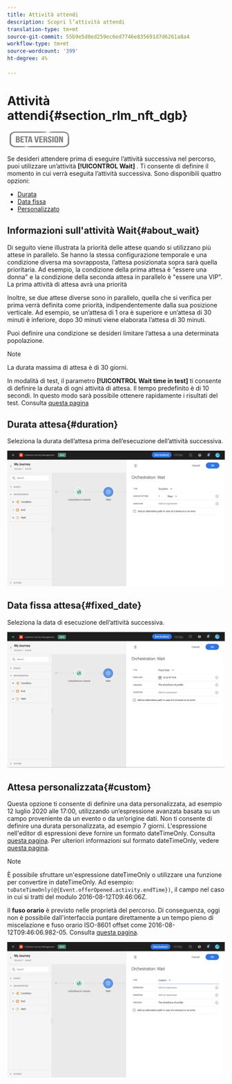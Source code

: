 ```yaml
---
title: Attività attendi
description: Scopri l’attività attendi
translation-type: tm+mt
source-git-commit: 55b9e5d8ed259ec6ed7746e835691d7d6261a8a4
workflow-type: tm+mt
source-wordcount: '399'
ht-degree: 4%

---
```


# Attività attendi{#section_rlm_nft_dgb}

![](../assets/do-not-localize/badge.png)

Se desideri attendere prima di eseguire l’attività successiva nel percorso, puoi utilizzare un’attività **[!UICONTROL Wait]** . Ti consente di definire il momento in cui verrà eseguita l’attività successiva. Sono disponibili quattro opzioni:

* [Durata](#duration)
* [Data fissa](#fixed_date)
* [Personalizzato](#custom)

<!--* [Email send time optimization](#email_send_time_optimization)-->

## Informazioni sull&#39;attività Wait{#about_wait}

Di seguito viene illustrata la priorità delle attese quando si utilizzano più attese in parallelo. Se hanno la stessa configurazione temporale e una condizione diversa ma sovrapposta, l’attesa posizionata sopra sarà quella prioritaria. Ad esempio, la condizione della prima attesa è &quot;essere una donna&quot; e la condizione della seconda attesa in parallelo è &quot;essere una VIP&quot;. La prima attività di attesa avrà una priorità

Inoltre, se due attese diverse sono in parallelo, quella che si verifica per prima verrà definita come priorità, indipendentemente dalla sua posizione verticale. Ad esempio, se un’attesa di 1 ora è superiore e un’attesa di 30 minuti è inferiore, dopo 30 minuti viene elaborata l’attesa di 30 minuti.

Puoi definire una condizione se desideri limitare l’attesa a una determinata popolazione.

>[!NOTE]
>
>La durata massima di attesa è di 30 giorni.
>
>In modalità di test, il parametro **[!UICONTROL Wait time in test]** ti consente di definire la durata di ogni attività di attesa. Il tempo predefinito è di 10 secondi. In questo modo sarà possibile ottenere rapidamente i risultati del test. Consulta [questa pagina](../building-journeys/testing-the-journey.md)

## Durata attesa{#duration}

Seleziona la durata dell’attesa prima dell’esecuzione dell’attività successiva.

![](../assets/journey55.png)

## Data fissa attesa{#fixed_date}

Seleziona la data di esecuzione dell’attività successiva.

![](../assets/journey56.png)

## Attesa personalizzata{#custom}

Questa opzione ti consente di definire una data personalizzata, ad esempio 12 luglio 2020 alle 17:00, utilizzando un’espressione avanzata basata su un campo proveniente da un evento o da un’origine dati. Non ti consente di definire una durata personalizzata, ad esempio 7 giorni. L&#39;espressione nell&#39;editor di espressioni deve fornire un formato dateTimeOnly. Consulta [questa pagina](https://experienceleague.adobe.com/docs/journeys/using/building-advanced-conditions-journeys/expressionadvanced.html). Per ulteriori informazioni sul formato dateTimeOnly, vedere [questa pagina](https://experienceleague.adobe.com/docs/journeys/using/building-advanced-conditions-journeys/syntax/data-types.html).

>[!NOTE]
>
>È possibile sfruttare un&#39;espressione dateTimeOnly o utilizzare una funzione per convertire in dateTimeOnly. Ad esempio: ```toDateTimeOnly(@{Event.offerOpened.activity.endTime})```, il campo nel caso in cui si tratti del modulo 2016-08-12T09:46:06Z.
>
>Il **fuso orario** è previsto nelle proprietà del percorso. Di conseguenza, oggi non è possibile dall&#39;interfaccia puntare direttamente a un tempo pieno di miscelazione e fuso orario ISO-8601 offset come 2016-08-12T09:46:06.982-05. Consulta [questa pagina](../building-journeys/timezone-management.md).

![](../assets/journey57.png)

<!--## Email send time optimization{#email_send_time_optimization}

>[!CAUTION]
>
>The email send time optimization capability is only available to customers who use the [Adobe Experience Platform Data Connector](https://docs.adobe.com/content/help/en/campaign-standard/using/developing/mapping-campaign-and-aep-data/aep-about-data-connector.html).

This type of wait uses a score calculated in Adobe Experience Platform. The score calculates the propensity to click or open an email in the future based on past behavior. Note that the algorithm calculating the score needs a certain amount of data to work. As a result, when it does not have enough data, the default wait time will apply. At publication time, you’ll be notified that the default time applies.

>[!NOTE]
>
>The first event of your journey must have a namespace.
>
>This capability is only available after an **[!UICONTROL Email]** activity. You need to have Adobe Campaign Standard.

1. In the **[!UICONTROL Amount of time]** field, define the number of hours to consider to optimize email sending.
1. In the **[!UICONTROL Optimization type]** field, choose if the optimization should increase clicks or opens.
1. In the **[!UICONTROL Default time]** field, define the default time to wait if the predictive send time score is not available.

    >[!NOTE]
    >
    >Note that the send time score can be unavailable because there is not enough data to perform the calculation. In this case, you will be informed, at publication time, that the default time applies.

![](../assets/journey57bis.png)-->
